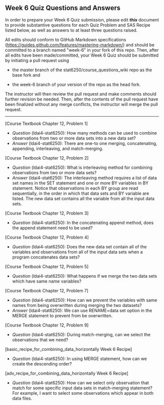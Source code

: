 ## Week 6 Quiz Questions and Answers

In order to prepare your Week 6 Quiz submission, please edit ***this*** document to provide substantive questions for each Quiz Problem and SAS Recipe listed below, as well as answers to at least three questions raised.

All edits should conform to GitHub Markdown specifications (https://guides.github.com/features/mastering-markdown/) and should be committed to a branch named "week-6" in your fork of this repo. Then, after all edits have been made/committed, your Week 6 Quiz should be submitted by initiating a pull request using

- the master branch of the stat6250/course_questions_wiki repo as the base fork and

- the week-6 branch of your version of the repo as the head fork.

The instructor will then review the pull request and make comments should further revision be needed. Then, after the contents of the pull request have been finalized without any merge conflicts, the instructor will merge the pull request.

********************************************************************************



[Course Textbook Chapter 12, Problem 1]
- *Question* (ldai4-stat6250): How many methods can be used to combine observations from two or more data sets into a new data set?
- *Answer* (ldai4-stat6250): There are one-to one merging, concatenating, appending, interleaving, and match-merging.



[Course Textbook Chapter 12, Problem 2]
- *Question* (ldai4-stat6250): What is interleaving method for combining observations from two or more data sets?
- *Answer* (ldai4-stat6250): The interleaving method requires a list of data set names in the SET statement and one or more BY variables in BY statement. Notice that observations in each BY group are read sequentially, in the order in which that data sets and BY variable are listed. The new data set contains all the variable from all the input data sets.



[Course Textbook Chapter 12, Problem 3]
- *Question* (ldai4-stat6250): In the concatenating append method, does the append statement need to be used?



[Course Textbook Chapter 12, Problem 4]
- *Question* (ldai4-stat6250): Does the new data set contain all of the variables and observations from all of the input data sets when a program concatenates data sets?



[Course Textbook Chapter 12, Problem 5]
- *Question* (ldai4-stat6250): What happens if we merge the two data sets which have same name variables?



[Course Textbook Chapter 12, Problem 7]
- *Question* (ldai4-stat6250): How can we prevent the variables with same names from being overwritten during merging the two datasets?
- *Answer* (ldai4-stat6250): We can use RENAME=data set option in the MERGE statement to prevent from be overwritten.



[Course Textbook Chapter 12, Problem 9]
- *Question* (ldai4-stat6250): During match-merging, can we select the observations that we need?



[basic_recipe_for_combining_data_horizontally Week 6 Recipe]
- *Question* (ldai4-stat6250): In using MERGE statement, how can we create the descending order?



[adv_recipe_for_combining_data_horizontally Week 6 Recipe]
- *Question* (ldai4-stat6250):  How can we select only observation that match for some specific input data sets in match-merging statement? For example, I want to select some observations which appear in both data files.


